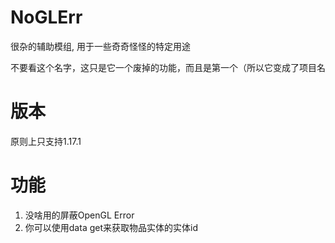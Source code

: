 # NoGLErr
很杂的辅助模组,
用于一些奇奇怪怪的特定用途

不要看这个名字，这只是它一个废掉的功能，而且是第一个（所以它变成了项目名

# 版本
原则上只支持1.17.1

# 功能
1. 没啥用的屏蔽OpenGL Error
2. 你可以使用data get来获取物品实体的实体id
